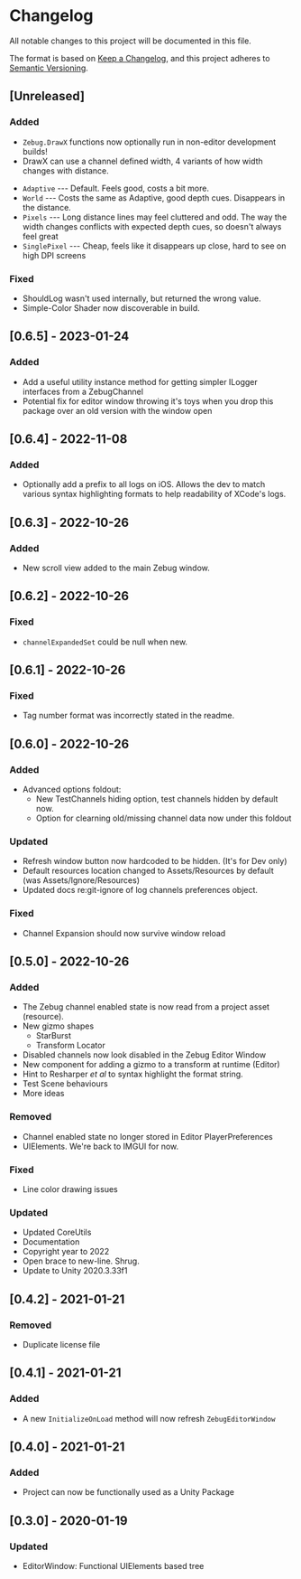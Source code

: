 # Changelog
All notable changes to this project will be documented in this file.

The format is based on [Keep a Changelog](https://keepachangelog.com/en/1.0.0/),
and this project adheres to [Semantic Versioning](https://semver.org/).

## [Unreleased]

### Added
- `Zebug.DrawX` functions now optionally run in non-editor development builds!
- DrawX can use a channel defined width, 4 variants of how width changes with distance.
* `Adaptive` --- Default. Feels good, costs a bit more.
* `World` --- Costs the same as Adaptive, good depth cues. Disappears in the distance.
* `Pixels` --- Long distance lines may feel cluttered and odd. The way the width changes conflicts
               with expected depth cues, so doesn't always feel great       
* `SinglePixel` --- Cheap, feels like it disappears up close, hard to see on high DPI screens

### Fixed
* ShouldLog wasn't used internally, but returned the wrong value.
* Simple-Color Shader now discoverable in build.

## [0.6.5] - 2023-01-24

### Added
- Add a useful utility instance method for getting simpler ILogger interfaces from a ZebugChannel
- Potential fix for editor window throwing it's toys when you drop this package over an old version with the window open

## [0.6.4] - 2022-11-08

### Added
- Optionally add a prefix to all logs on iOS. Allows the dev to match various syntax highlighting formats to help readability of XCode's logs. 

## [0.6.3] - 2022-10-26

### Added
- New scroll view added to the main Zebug window.

## [0.6.2] - 2022-10-26

### Fixed
- `channelExpandedSet` could be null when new.

## [0.6.1] - 2022-10-26

### Fixed
- Tag number format was incorrectly stated in the readme.

## [0.6.0] - 2022-10-26

### Added
- Advanced options foldout:
  - New TestChannels hiding option, test channels hidden by default now.
  - Option for clearning old/missing channel data now under this foldout 

### Updated
- Refresh window button now hardcoded to be hidden. (It's for Dev only)
- Default resources location changed to Assets/Resources by default (was Assets/Ignore/Resources)
- Updated docs re:git-ignore of log channels preferences object. 

### Fixed
- Channel Expansion should now survive window reload

## [0.5.0] - 2022-10-26
### Added
- The Zebug channel enabled state is now read from a project asset (resource).
- New gizmo shapes
  - StarBurst
  - Transform Locator
- Disabled channels now look disabled in the Zebug Editor Window
- New component for adding a gizmo to a transform at runtime (Editor)
- Hint to Resharper _et al_ to syntax highlight the format string.
- Test Scene behaviours
- More ideas

### Removed
- Channel enabled state no longer stored in Editor PlayerPreferences
- UIElements. We're back to IMGUI for now.

### Fixed
- Line color drawing issues 

### Updated
- Updated CoreUtils
- Documentation
- Copyright year to 2022
- Open brace to new-line. Shrug.
- Update to Unity 2020.3.33f1

## [0.4.2] - 2021-01-21
### Removed
 - Duplicate license file

## [0.4.1] - 2021-01-21

### Added
 - A new `InitializeOnLoad` method will now refresh `ZebugEditorWindow`  

## [0.4.0] - 2021-01-21

### Added
 - Project can now be functionally used as a Unity Package

## [0.3.0] - 2020-01-19

### Updated
- EditorWindow: Functional UIElements based tree
